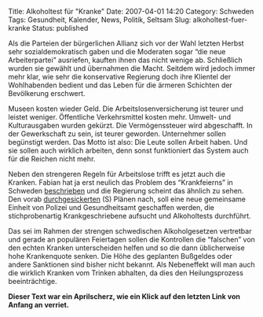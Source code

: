 Title: Alkoholtest für "Kranke"
Date: 2007-04-01 14:20
Category: Schweden
Tags: Gesundheit, Kalender, News, Politik, Seltsam
Slug: alkoholtest-fuer-kranke
Status: published

Als die Parteien der bürgerlichen Allianz sich vor der Wahl letzten
Herbst sehr sozialdemokratisch gaben und die Moderaten sogar “die neue
Arbeiterpartei” ausriefen, kauften ihnen das nicht wenige ab.
Schließlich wurden sie gewählt und übernahmen die Macht. Seitdem wird
jedoch immer mehr klar, wie sehr die konservative Regierung doch ihre
Klientel der Wohlhabenden bedient und das Leben für die ärmeren
Schichten der Bevölkerung erschwert.

Museen kosten wieder Geld. Die Arbeitslosenversicherung ist teurer und
leistet weniger. Öffentliche Verkehrsmittel kosten mehr. Umwelt- und
Kulturausgaben wurden gekürzt. Die Vermögenssteuer wird abgeschafft. In
der Gewerkschaft zu sein, ist teurer geworden. Unternehmer sollen
begünstigt werden. Das Motto ist also: Die Leute sollen Arbeit haben.
Und sie sollen auch wirklich arbeiten, denn sonst funktioniert das
System auch für die Reichen nicht mehr.

Neben den strengeren Regeln für Arbeitslose trifft es jetzt auch die
Kranken. Fabian hat ja erst neulich das Problem des “Krankfeierns” in
Schweden [beschrieben](http://hansbaer.p1atin.de/?p=255) und die
Regierung scheint das ähnlich zu sehen. Den vorab
[durchgesickerten](http://tinyurl.com/2ebw9w) (S) Plänen nach, soll eine
neue gemeinsame Einheit von Polizei und Gesundheitsamt geschaffen
werden, die stichprobenartig Krankgeschriebene aufsucht und Alkoholtests
durchführt.

Das sei im Rahmen der strengen schwedischen Alkoholgesetzen vertretbar
und gerade an populären Feiertagen sollen die Kontrollen die “falschen”
von den echten Kranken unterscheiden helfen und so die dann
üblicherweise hohe Krankenquote senken. Die Höhe des geplanten Bußgeldes
oder andere Sanktionen sind bisher nicht bekannt. Als Nebeneffekt will
man auch die wirklich Kranken vom Trinken abhalten, da dies den
Heilungsprozess beeinträchtige.

**Dieser Text war ein Aprilscherz, wie ein Klick auf den letzten Link
von Anfang an verriet.**

